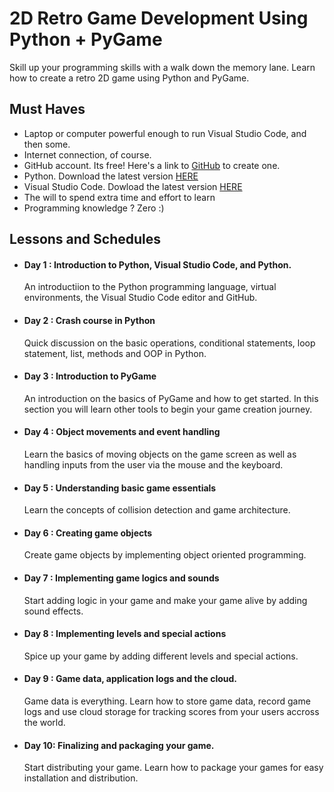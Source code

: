 # 2D Retro Game Development Using Python + PyGame

Skill up your programming skills with a walk down the memory lane. Learn how to create a retro 2D game using Python and PyGame.  

## Must Haves

- Laptop or computer powerful enough to run Visual Studio Code, and then some.
- Internet connection, of course.
- GitHub account. Its free! Here's a link to [GitHub](https://www.github.com) to create one.
- Python. Download the latest version [HERE](https://www.python.org/downloads/)
- Visual Studio Code. Dowload the latest version [HERE](https://code.visualstudio.com/Download)
- The will to spend extra time and effort to learn
- Programming knowledge ? Zero :) 

## Lessons and Schedules

- #### Day 1 : Introduction to Python, Visual Studio Code, and Python.
  
  An introductiion to the Python programming language, virtual environments, the Visual Studio Code editor and GitHub.
- #### Day 2 : Crash course in Python

  Quick discussion on the basic operations, conditional statements, loop statement, list, methods and OOP in Python.
- #### Day 3 : Introduction to PyGame

  An introduction on the basics of PyGame and how to get started. In this section you will learn other tools to begin your game creation journey.
- #### Day 4 : Object movements and event handling

  Learn the basics of moving objects on the game screen as well as handling inputs from the user via the mouse and the keyboard.
- #### Day 5 : Understanding basic game essentials

  Learn the concepts of collision detection and game architecture. 
- #### Day 6 : Creating game objects

  Create game objects by implementing object oriented programming.
- #### Day 7 : Implementing game logics and sounds

  Start adding logic in your game and make your game alive by adding sound effects.
- #### Day 8 : Implementing levels and special actions

  Spice up your game by adding different levels and special actions.
- #### Day 9 : Game data, application logs and the cloud.

  Game data is everything. Learn how to store game data, record game logs and use cloud storage for tracking scores from your users accross the world.
- #### Day 10: Finalizing and packaging your game.

  Start distributing your game. Learn how to package your games for easy installation and distribution.
